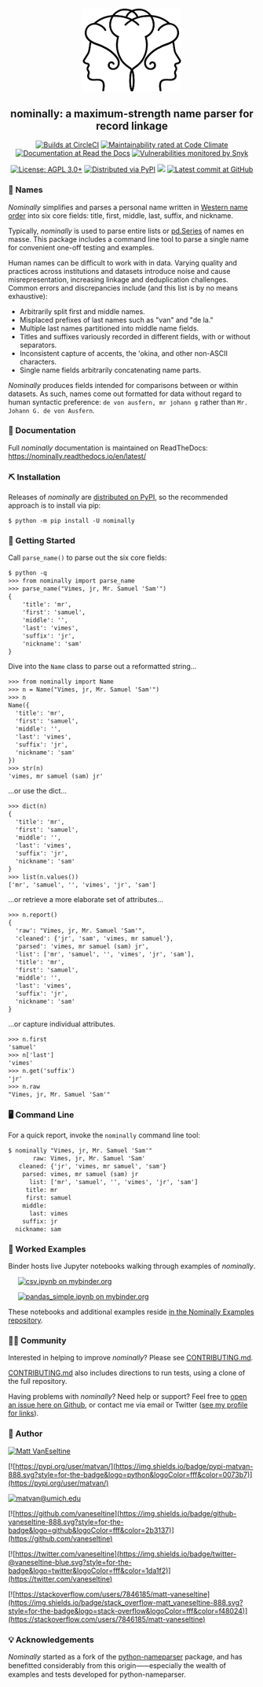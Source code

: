 <p align="center">
  <img src="https://raw.githubusercontent.com/vaneseltine/nominally/master/docs/_static/nominally_logo.png" alt="Nominally Logo" width=200 />
</p>

<h2 align="center">nominally: a maximum-strength name parser for record linkage</h2>

<p align="center">
  <a href="https://circleci.com/gh/vaneseltine/nominally">
    <img alt="Builds at CircleCI" src="https://img.shields.io/circleci/build/github/vaneseltine/nominally" /></a>
  <a href="https://codeclimate.com/github/vaneseltine/nominally">
    <img alt="Maintainability rated at Code Climate" src="https://img.shields.io/codeclimate/maintainability-percentage/vaneseltine/nominally"></a>
  <a href="https://nominally.readthedocs.io/">
    <img alt="Documentation at Read the Docs" src="https://img.shields.io/readthedocs/nominally/latest?" /></a>
  <a href="https://snyk.io/test/github/vaneseltine/nominally/">
    <img alt="Vulnerabilities monitored by Snyk" src="https://snyk.io/test/github/vaneseltine/nominally/badge.svg" /></a>

</p>
<p align="center">
  <a href="https://www.gnu.org/licenses/agpl-3.0"><img alt="License: AGPL 3.0+" src="https://img.shields.io/badge/license-AGPL-009999.svg" /></a>
  <a href="https://pypi.python.org/pypi/nominally">
    <img alt="Distributed via PyPI" src="https://img.shields.io/pypi/v/nominally?color=009999" /></a>
  <a href="https://joss.theoj.org/papers/d340ccbed7e8775b9fc3f4d5ee137fa0">
    <img src="https://joss.theoj.org/papers/d340ccbed7e8775b9fc3f4d5ee137fa0/status.svg"></a>
  <a href="https://github.com/vaneseltine/nominally">
    <img alt="Latest commit at GitHub" src="https://img.shields.io/github/last-commit/vaneseltine/nominally" /></a>
</p>

### 🔗 Names

_Nominally_ simplifies and parses a personal name written in
[Western name order](https://en.wikipedia.org/wiki/Personal_name#Name_order)
into six core fields: title, first, middle, last, suffix, and nickname.

Typically, _nominally_ is used to parse entire lists or
[pd.Series](https://pandas.pydata.org/pandas-docs/stable/reference/api/pandas.Series.html)
of names en masse. This package includes a command line tool
to parse a single name for convenient one-off testing and examples.

Human names can be difficult to work with in data.
Varying quality and practices across institutions and datasets
introduce noise and cause misrepresentation,
increasing linkage and deduplication challenges.
Common errors and discrepancies include
(and this list is by no means exhaustive):

- Arbitrarily split first and middle names.
- Misplaced prefixes of last names such as "van" and "de la."
- Multiple last names partitioned into middle name fields.
- Titles and suffixes variously recorded in different fields, with or without separators.
- Inconsistent capture of accents, the ʻokina, and other non-ASCII characters.
- Single name fields arbitrarily concatenating name parts.

_Nominally_ produces fields intended for comparisons between or within datasets. 
As such, names come out formatted for data without regard to human syntactic preference: `de von ausfern, mr johann g` rather than
`Mr. Johann G. de von Ausfern`.

### 📜 Documentation

Full _nominally_ documentation is maintained on ReadTheDocs: https://nominally.readthedocs.io/en/latest/

### ⛏️ Installation

Releases of _nominally_ are [distributed on PyPI](https://pypi.org/project/nominally/), so the recommended approach is to install via pip:

```
$ python -m pip install -U nominally
```

### 📓 Getting Started

Call `parse_name()` to parse out the six core fields:

```
$ python -q
>>> from nominally import parse_name
>>> parse_name("Vimes, jr, Mr. Samuel 'Sam'")
{
    'title': 'mr',
    'first': 'samuel',
    'middle': '',
    'last': 'vimes',
    'suffix': 'jr',
    'nickname': 'sam'
}
```

Dive into the `Name` class to parse out a reformatted string...

```
>>> from nominally import Name
>>> n = Name("Vimes, jr, Mr. Samuel 'Sam'")
>>> n
Name({
  'title': 'mr',
  'first': 'samuel',
  'middle': '',
  'last': 'vimes',
  'suffix': 'jr',
  'nickname': 'sam'
})
>>> str(n)
'vimes, mr samuel (sam) jr'
```

...or use the dict...

```
>>> dict(n)
{
  'title': 'mr',
  'first': 'samuel',
  'middle': '',
  'last': 'vimes',
  'suffix': 'jr',
  'nickname': 'sam'
}
>>> list(n.values())
['mr', 'samuel', '', 'vimes', 'jr', 'sam']
```

...or retrieve a more elaborate set of attributes...

```
>>> n.report()
{
  'raw': "Vimes, jr, Mr. Samuel 'Sam'",
  'cleaned': {'jr', 'sam', 'vimes, mr samuel'},
  'parsed': 'vimes, mr samuel (sam) jr',
  'list': ['mr', 'samuel', '', 'vimes', 'jr', 'sam'],
  'title': 'mr',
  'first': 'samuel',
  'middle': '',
  'last': 'vimes',
  'suffix': 'jr',
  'nickname': 'sam'
}
```

...or capture individual attributes.

```
>>> n.first
'samuel'
>>> n['last']
'vimes'
>>> n.get('suffix')
'jr'
>>> n.raw
"Vimes, jr, Mr. Samuel 'Sam'"
```

### 🖥️ Command Line

For a quick report, invoke the `nominally` command line tool:

```
$ nominally "Vimes, jr, Mr. Samuel 'Sam'"
       raw: Vimes, jr, Mr. Samuel 'Sam'
   cleaned: {'jr', 'vimes, mr samuel', 'sam'}
    parsed: vimes, mr samuel (sam) jr
      list: ['mr', 'samuel', '', 'vimes', 'jr', 'sam']
     title: mr
     first: samuel
    middle:
      last: vimes
    suffix: jr
  nickname: sam
```

### 🔬 Worked Examples

Binder hosts live Jupyter notebooks walking through examples of _nominally_.

&nbsp;&nbsp;&nbsp;&nbsp;&nbsp;[![csv.ipynb on mybinder.org](https://img.shields.io/badge/launch_notebook-csv_parse-888.svg?style=for-the-badge&logo=jupyter&logoColor=fff&color=ff4785)](https://mybinder.org/v2/gh/vaneseltine/nominally-examples/master?filepath=notebooks%2Fcsv.ipynb)

&nbsp;&nbsp;&nbsp;&nbsp;&nbsp;[![pandas_simple.ipynb on mybinder.org](https://img.shields.io/badge/launch_notebook-pandas_apply-888.svg?style=for-the-badge&logo=jupyter&logoColor=fff&color=ff4785)](https://mybinder.org/v2/gh/vaneseltine/nominally-examples/master?filepath=notebooks%2Fpandas_simple.ipynb)

These notebooks and additional examples reside [in the Nominally Examples repository](https://github.com/vaneseltine/nominally-examples/).

### 👩‍💻 Community

Interested in helping to improve _nominally_? Please see [CONTRIBUTING.md](CONTRIBUTING.md).

[CONTRIBUTING.md](CONTRIBUTING.md) also includes directions to run tests, using a clone of the full repository.

Having problems with _nominally_? Need help or support? Feel free to [open an issue here on Github](https://github.com/vaneseltine/nominally/issues/new/choose), or contact me via email or Twitter ([see my profile for links](https://github.com/vaneseltine)).

### 🧙‍ Author

[![Matt VanEseltine](https://img.shields.io/badge/name-matt_vaneseltine-888.svg?style=for-the-badge&logo=linux&logoColor=fff&color=violet)](https://vaneseltine.github.io)

[![https://pypi.org/user/matvan/](https://img.shields.io/badge/pypi-matvan-888.svg?style=for-the-badge&logo=python&logoColor=fff&color=0073b7)](https://pypi.org/user/matvan/)

[![matvan@umich.edu](https://img.shields.io/badge/email-matvan@umich.edu-888.svg?style=for-the-badge&logo=gmail&logoColor=fff&color=00274c)](mailto:matvan@umich.edu)

[![https://github.com/vaneseltine](https://img.shields.io/badge/github-vaneseltine-888.svg?style=for-the-badge&logo=github&logoColor=fff&color=2b3137)](https://github.com/vaneseltine)

[![https://twitter.com/vaneseltine](https://img.shields.io/badge/twitter-@vaneseltine-blue.svg?style=for-the-badge&logo=twitter&logoColor=fff&color=1da1f2)](https://twitter.com/vaneseltine)

[![https://stackoverflow.com/users/7846185/matt-vaneseltine](https://img.shields.io/badge/stack_overflow-matt_vaneseltine-888.svg?style=for-the-badge&logo=stack-overflow&logoColor=fff&color=f48024)](https://stackoverflow.com/users/7846185/matt-vaneseltine)

### 💡 Acknowledgements

_Nominally_ started as a fork of the
[python-nameparser](https://github.com/derek73/python-nameparser) package,
and has benefitted considerably from this origin⸺especially the wealth of examples and tests developed for python-nameparser.
